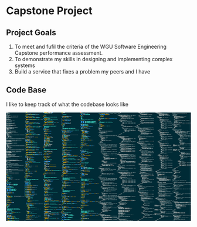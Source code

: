 # Capstone Project

## Project Goals

1. To meet and fufil the criteria of the WGU Software Engineering Capstone performance assessment.
1. To demonstrate my skills in designing and implementing complex systems
1. Build a service that fixes a problem my peers and I have

## Code Base

I like to keep track of what the codebase looks like

![picture](code.png)
